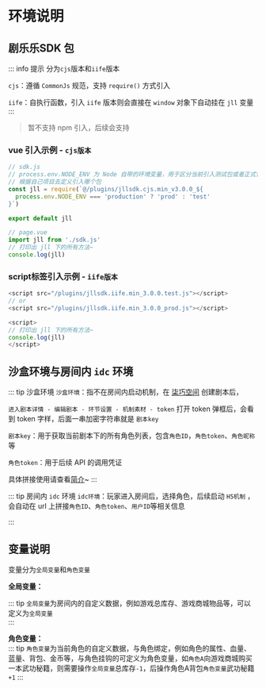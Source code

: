 # 环境说明

## 剧乐乐SDK 包
::: info 提示
分为`cjs`版本和`iife`版本

`cjs`：遵循 `CommonJs` 规范，支持 `require()` 方式引入

`iife`：自执行函数，引入 `iife` 版本则会直接在 `window` 对象下自动挂在 `jll` 变量
:::
> 暂不支持 npm 引入，后续会支持

### vue 引入示例 - `cjs版本`
``` javascript
// sdk.js
// process.env.NODE_ENV 为 Node 自带的环境变量，用于区分当前引入测试包或者正式包
// 根据自己项目去定义引入哪个包
const jll = require(`@/plugins/jllsdk.cjs.min_v3.0.0_${
  process.env.NODE_ENV === 'production' ? 'prod' : 'test'
}`)

export default jll

// page.vue
import jll from './sdk.js'
// 打印出 jll 下的所有方法~
console.log(jll)
```

### script标签引入示例 - `iife版本`
``` javascript
<script src="/plugins/jllsdk.iife.min_3.0.0.test.js"></script>
// or
<script src="/plugins/jllsdk.iife.min_3.0.0_prod.js"></script>

<script>
// 打印出 jll 下的所有方法~
console.log(jll)
</script>
```

## 沙盒环境与房间内 `idc` 环境

::: tip 沙盒环境
`沙盒环境`：指不在房间内启动机制，在 [柒巧空间](https://cspace.you-drama.com) 创建剧本后，

`进入剧本详情 - 编辑剧本 - 环节设置 - 机制素材 - token`
打开 token 弹框后，会看到 token 字样，后面一串加密字符串就是 `剧本key`

`剧本key`：用于获取当前剧本下的所有角色列表，包含`角色ID`，`角色token`、`角色昵称`等

`角色token`：用于后续 API 的调用凭证

具体拼接使用请查看[简介](/introduction.html)~
:::

::: tip 房间内 `idc` 环境
`idc环境`：玩家进入房间后，选择角色，后续启动 `H5机制` ，会自动在 url 上拼接`角色ID`、`角色token`、`用户ID`等相关信息

:::

## 变量说明

变量分为`全局变量`和`角色变量`

**全局变量：**  

::: tip
`全局变量`为房间内的自定义数据，例如游戏总库存、游戏商城物品等，可以定义为`全局变量`  
:::
  
**角色变量：**  
::: tip
`角色变量`为当前角色的自定义数据，与角色绑定，例如角色的属性、血量、蓝量、背包、金币等，与角色挂钩的可定义为角色变量，如`角色A`向游戏商城购买一本武功秘籍，则需要操作`全局变量`总库存`-1`，后操作角色A背包`角色变量`武功秘籍`+1`
:::